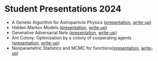 # Student Presentations 2024

*   A Genetic Algorithm for Astroparticle Physics ([presentation](StudentPresentations/GeneticAlgorithmSlides.pdf), [write-up](StudentPresentations/GeneticWrite.pdf))
*   Hidden Markov Models ([presentation](https://www.nbi.dk/~koskinen/Teaching/AdvancedMethodsInAppliedStatistics2024/StudentPresentations/AMAS_presentation_HMM.pdf), [write-up](StudentPresentations/HMMWrite.pdf))
*   Generative Adversarial Nets ([presentation](StudentPresentations/GAN.pdf), [write-up](StudentPresentations/GAN_Write_up.pdf))
*   Ant Colony: Optimization by a colony of cooperating agents ([presentation](StudentPresentations/AntColony.pdf), [write-up](StudentPresentations/ACO_review.pdf))
*   Nonparametric Statistics and MCMC for functions([presentation](StudentPresentations/nonparametric_statistics.pdf), [write-up](StudentPresentations/MCMC_Functions_WriteUp.pdf))
